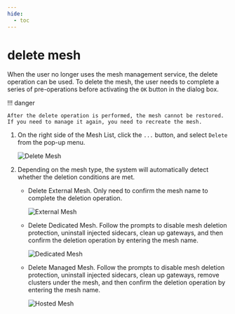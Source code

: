 ```yaml
---
hide:
  - toc
---
```


# delete mesh

When the user no longer uses the mesh management service, the delete operation can be used. To delete the mesh, the user needs to complete a series of pre-operations before activating the `OK` button in the dialog box.

!!! danger

    After the delete operation is performed, the mesh cannot be restored. If you need to manage it again, you need to recreate the mesh.

1. On the right side of the Mesh List, click the `...` button, and select `Delete` from the pop-up menu.

    ![Delete Mesh](https://docs.daocloud.io/daocloud-docs-images/docs/en/docs/mspider/images/deletemesh01.png)

2. Depending on the mesh type, the system will automatically detect whether the deletion conditions are met.

    - Delete External Mesh. Only need to confirm the mesh name to complete the deletion operation.

        ![External Mesh](https://docs.daocloud.io/daocloud-docs-images/docs/mspider/images/deletemesh02.png)

    - Delete Dedicated Mesh. Follow the prompts to disable mesh deletion protection, uninstall injected sidecars, clean up gateways, and then confirm the deletion operation by entering the mesh name.

        ![Dedicated Mesh](https://docs.daocloud.io/daocloud-docs-images/docs/en/docs/mspider/images/deletemesh03.png)

    - Delete Managed Mesh. Follow the prompts to disable mesh deletion protection, uninstall injected sidecars, clean up gateways, remove clusters under the mesh, and then confirm the deletion operation by entering the mesh name.

        ![Hosted Mesh](https://docs.daocloud.io/daocloud-docs-images/docs/en/docs/mspider/images/deletemesh04.png)
